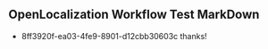 ## OpenLocalization Workflow Test MarkDown
* 8ff3920f-ea03-4fe9-8901-d12cbb30603c thanks!

<!--HONumber=Sep16_HO1-->


